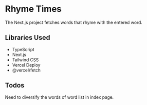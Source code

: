 # Rhyme Times

The Next.js project fetches words that rhyme with the entered word.

## Libraries Used

- TypeScript
- Next.js
- Tailwind CSS
- Vercel Deploy
- @vercel/fetch

## Todos

Need to diversify the words of word list in index page.
